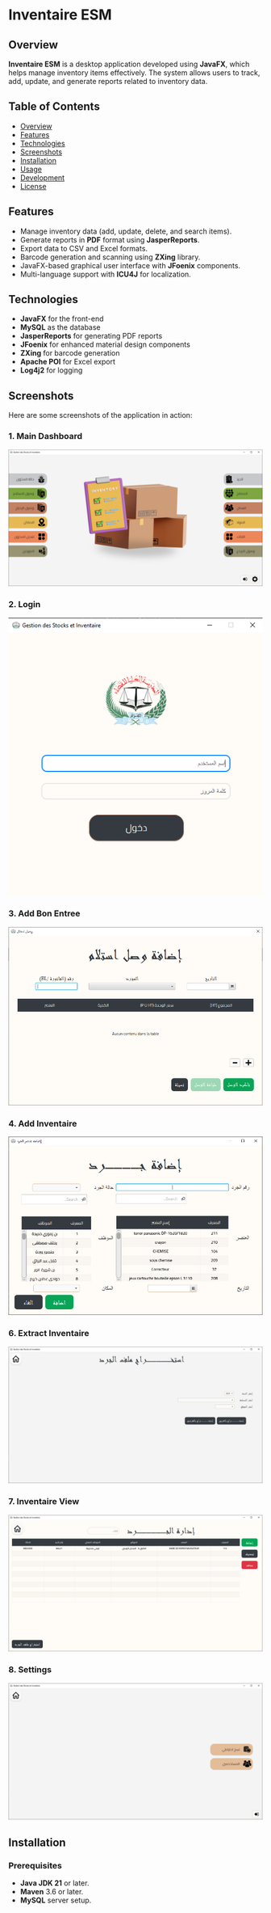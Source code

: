 # **Inventaire ESM**

## Overview
**Inventaire ESM** is a desktop application developed using **JavaFX**, which helps manage inventory items effectively. The system allows users to track, add, update, and generate reports related to inventory data.

## Table of Contents
- [Overview](#overview)
- [Features](#features)
- [Technologies](#technologies)
- [Screenshots](#screenshots)
- [Installation](#installation)
- [Usage](#usage)
- [Development](#development)
- [License](#license)

## Features
- Manage inventory data (add, update, delete, and search items).
- Generate reports in **PDF** format using **JasperReports**.
- Export data to CSV and Excel formats.
- Barcode generation and scanning using **ZXing** library.
- JavaFX-based graphical user interface with **JFoenix** components.
- Multi-language support with **ICU4J** for localization.

## Technologies
- **JavaFX** for the front-end
- **MySQL** as the database
- **JasperReports** for generating PDF reports
- **JFoenix** for enhanced material design components
- **ZXing** for barcode generation
- **Apache POI** for Excel export
- **Log4j2** for logging

## Screenshots
Here are some screenshots of the application in action:


### 1. **Main Dashboard**

![Main Dashboard](/src/main/resources/com/marrok/inventaire_esm/screenshots/dashboard.png)
### 2. **Login**
![Login](/src/main/resources/com/marrok/inventaire_esm/screenshots/login.png)

### 3. **Add Bon Entree**

![Add Bon Entree](src/main/resources/com/marrok/inventaire_esm/screenshots/add_bon_entree.png)

### 4. **Add Inventaire**

![Add Inventaire](src/main/resources/com/marrok/inventaire_esm/screenshots/add_inventaire.png)


### 6. **Extract Inventaire**

![Extract Inventaire](src/main/resources/com/marrok/inventaire_esm/screenshots/extract_inventaire.png)

### 7. **Inventaire View**

![Inventaire View](src/main/resources/com/marrok/inventaire_esm/screenshots/inventaire_view.png)

### 8. **Settings**

![Settings](src/main/resources/com/marrok/inventaire_esm/screenshots/setting.png)
## Installation

### Prerequisites
- **Java JDK 21** or later.
- **Maven** 3.6 or later.
- **MySQL** server setup.

